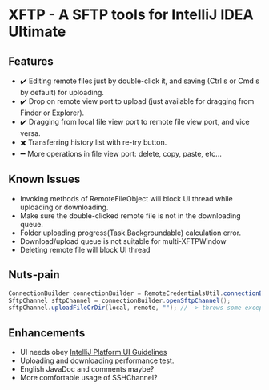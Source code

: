 # XFTP - A SFTP tools for IntelliJ IDEA Ultimate

## Features
- ✔️ Editing remote files just by double-click it, and saving (Ctrl s or Cmd s by default) for uploading.
- ✔️ Drop on remote view port to upload (just available for dragging from Finder or Explorer).
- ✔️️ Dragging from local file view port to remote file view port, and vice versa.
- ✖️ Transferring history list with re-try button.
- ➖️ More operations in file view port: delete, copy, paste, etc...

## Known Issues
- Invoking methods of RemoteFileObject will block UI thread while uploading or downloading. 
- Make sure the double-clicked remote file is not in the downloading queue.
- Folder uploading progress(Task.Backgroundable) calculation error.
- Download/upload queue is not suitable for multi-XFTPWindow
- Deleting remote file will block UI thread

## Nuts-pain
```java
ConnectionBuilder connectionBuilder = RemoteCredentialsUtil.connectionBuilder(data, this.project);
SftpChannel sftpChannel = connectionBuilder.openSftpChannel();
sftpChannel.uploadFileOrDir(local, remote, ""); // -> throws some exceptions because the remote variable has been appended a "/" at its tail
```

## Enhancements
- UI needs obey [IntelliJ Platform UI Guidelines](https://jetbrains.github.io/ui/)
- Uploading and downloading performance test.
- English JavaDoc and comments maybe?
- More comfortable usage of SSHChannel?

